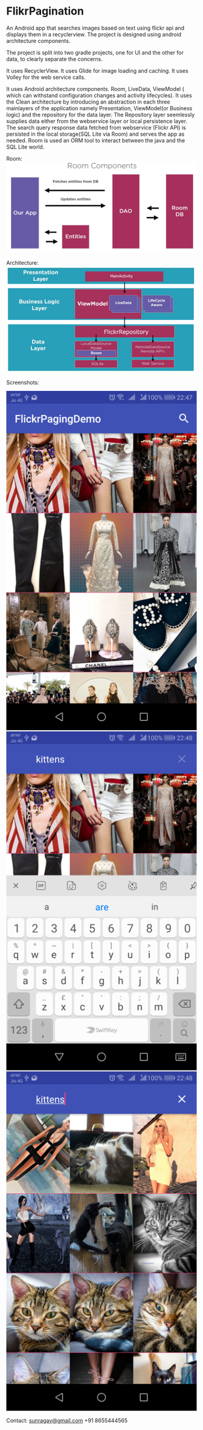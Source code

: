 # FlikrPagination
An Android app that searches images based on text using flickr api and displays them in a recyclerview. The project is designed using android architecture components.

The project is split into two gradle projects, one for UI and the other for data, to clearly separate the concerns.

It uses RecyclerView.
It uses Glide for image loading and caching.
It uses Volley for the web service calls.


It uses Android architecture components.
Room, LiveData, ViewModel ( which can withstand configuration changes and activity lifecycles).
It uses the Clean architecture by introducing an abstraction in each three mainlayers of the application namely Presentation, ViewModel(or Business logic) and the repository for the data layer. The Repository layer seemlessly supplies data either from the webservice layer or local persistence layer. The search query response data fetched from webservice (Flickr API) is persisted in the local storage(SQL Lite via Room) and serves the app as needed. Room is used an ORM tool to interact between the java and the SQL Lite world.

Room:
![Room](https://github.com/sunragav/FlikrPagination/blob/master/Room.JPG)

Architecture:
![Architecture](https://github.com/sunragav/FlikrPagination/blob/master/Architecture.JPG)

Screenshots:

![FirstScreen](https://github.com/sunragav/FlikrPagination/blob/master/FirstScreen.png)
![Search](https://github.com/sunragav/FlikrPagination/blob/master/search.png)
![Results](https://github.com/sunragav/FlikrPagination/blob/master/results.png)

Contact: 
sunragav@gmail.com
+91 8655444565
